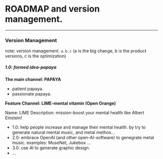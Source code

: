 # ROADMAP and version management.


---
### Version Management
note: version management. `a.b.c` (a is the big change, b is the product versions, c is the optimization)

##### 1.0: formed idea-papaya

**The main channel: PAPAYA**

- patient papaya.
- passionate papaya.

**Feature Channel: LIME-mental vitamin (Open Orange)**

Name: LIME
Description: mission-boost your mental health like Albert Einstein!

- 1.0: help people increase and manage their mental health. by try to generate natural mental music, and metal methos...
- 2.0: embrace OpenAI (and other open-AI-software) to genegrate metal music. examples: MuseNet, Jukebox ...
- 3.0: use AI to generate graphic design.
- ...
